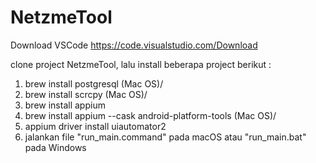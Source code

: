 # NetzmeTool

Download VSCode https://code.visualstudio.com/Download 

clone project NetzmeTool, lalu install beberapa project berikut :
1. brew install postgresql (Mac OS)/
2. brew install scrcpy (Mac OS)/
3. brew install appium
4. brew install appium --cask android-platform-tools (Mac OS)/
5. appium driver install uiautomator2
6. jalankan file "run_main.command" pada macOS atau "run_main.bat" pada Windows